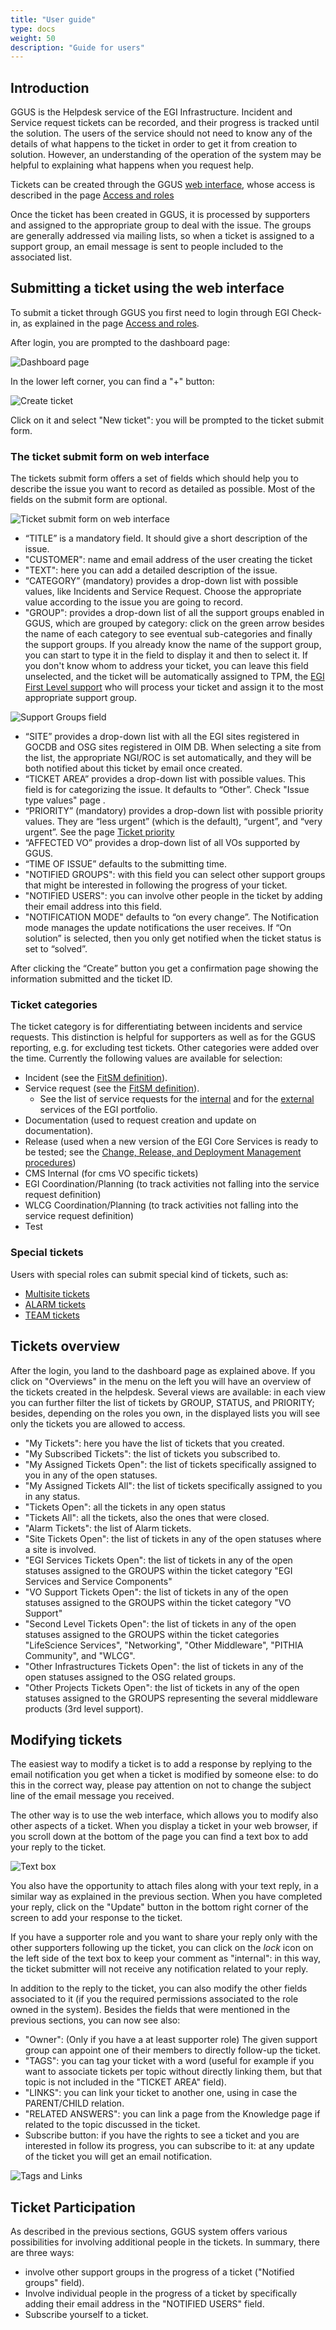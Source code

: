 ```yaml
---
title: "User guide"
type: docs
weight: 50
description: "Guide for users"
---
```


## Introduction

GGUS is the Helpdesk service of the EGI Infrastructure. Incident and Service
request tickets can be recorded, and their progress is tracked until the
solution. The users of the service should not need to know any of the details of
what happens to the ticket in order to get it from creation to solution.
However, an understanding of the operation of the system may be helpful to
explaining what happens when you request help.

Tickets can be created through the GGUS
[web interface](https://helpdesk.ggus.eu/), whose access is described in the
page [Access and roles](../access-and-roles)

Once the ticket has been created in GGUS, it is processed by supporters and
assigned to the appropriate group to deal with the issue. The groups are
generally addressed via mailing lists, so when a ticket is assigned to a support
group, an email message is sent to people included to the associated list.

## Submitting a ticket using the web interface

To submit a ticket through GGUS you first need to login through EGI Check-in, as
explained in the page [Access and roles](../access-and-roles).

After login, you are prompted to the dashboard page:

![Dashboard page](dashboard-page.png)

In the lower left corner, you can find a "+" button:

![Create ticket](create-ticket.png)

Click on it and select "New ticket": you will be prompted to the ticket submit
form.

### The ticket submit form on web interface

The tickets submit form offers a set of fields which should help you to
describe the issue you want to record as detailed as possible. Most of the
fields on the submit form are optional.

![Ticket submit form on web interface](new-ticket-form2.png)

- “TITLE” is a mandatory field. It should give a short description of the
  issue.
- "CUSTOMER": name and email address of the user creating the ticket
- "TEXT": here you can add a detailed description of the issue.
- “CATEGORY” (mandatory) provides a drop-down list with possible values, like
  Incidents and Service Request. Choose the appropriate value according to the
  issue you are going to record.
- "GROUP": provides a drop-down list of all the support groups enabled in GGUS,
  which are grouped by category: click on the green arrow besides the name
  of each category to see eventual sub-categories and finally the support
  groups. If you already know the name of the support group, you can start to
  type it in the field to display it and then to select it. If you don't know
  whom to address your ticket, you can leave this field unselected, and the
  ticket will be automatically assigned to TPM, the
  [EGI First Level support](https://confluence.egi.eu/display/EGIPP/TPM+-+Ticket+Processing+Manager)
  who will process your ticket and assign it to the most appropriate support
  group.

![Support Groups field](support-groups-field.png)

- “SITE” provides a drop-down list with all the EGI sites registered in GOCDB
  and OSG sites registered in OIM DB. When selecting a site from the list, the
  appropriate NGI/ROC is set automatically, and they will be both notified about
  this ticket by email once created.
- “TICKET AREA” provides a drop-down list with possible values. This field is
  for categorizing the issue. It defaults to “Other”.
  Check "Issue type values" page .
- “PRIORITY” (mandatory) provides a drop-down list with possible priority
  values. They are “less urgent” (which is the default), “urgent”, and “very
  urgent”. See the page
  [Ticket priority](https://docs.egi.eu/internal/helpdesk/features/ticket-priority/)
- “AFFECTED VO” provides a drop-down list of all VOs supported by GGUS.
- “TIME OF ISSUE” defaults to the submitting time.
- "NOTIFIED GROUPS": with this field you can select other support groups that
  might be interested in following the progress of your ticket.
- "NOTIFIED USERS": you can involve other people in the ticket by adding their
  email address into this field.
- "NOTIFICATION MODE" defaults to “on every change”. The Notification mode
  manages the update notifications the user receives. If “On solution” is
  selected, then you only get notified when the ticket status is set to
  “solved”.

After clicking the “Create” button you get a confirmation page showing the
information submitted and the ticket ID.

### Ticket categories

The ticket category is for differentiating between incidents and service
requests. This distinction is helpful for supporters as well as for the GGUS
reporting, e.g. for excluding test tickets. Other categories were added over the
time. Currently the following values are available for selection:

- Incident (see the
  [FitSM definition](https://ims.egi.eu/display/EGIG/Incident)).
- Service request (see the
  [FitSM definition](https://ims.egi.eu/display/EGIG/Service+request)).
  - See the list of service requests for the
    [internal](https://confluence.egi.eu/display/EGISLM/EGI+Internal+Service+requests)
    and for the
    [external](https://confluence.egi.eu/display/EGISLM/EGI+Service+requests)
    services of the EGI portfolio.
- Documentation (used to request creation and update on documentation).
- Release (used when a new version of the EGI Core Services is ready to be
  tested; see the
  [Change, Release, and Deployment Management procedures](https://confluence.egi.eu/x/g4VTEg))
- CMS Internal (for cms VO specific tickets)
- EGI Coordination/Planning (to track activities not falling into the service
  request definition)
- WLCG Coordination/Planning (to track activities not falling into the service
  request definition)
- Test

### Special tickets

Users with special roles can submit special kind of tickets, such as:

- [Multisite tickets](../features/tickets-to-multiple-sites)
- [ALARM tickets](../features/alarm-tickets)
- [TEAM tickets](../features/team-tickets)

## Tickets overview

After the login, you land to the dashboard page as explained above. If you click
on "Overviews" in the menu on the left you will have an overview of the tickets
created in the helpdesk. Several views are available: in each view you can
further filter the list of tickets by GROUP, STATUS, and PRIORITY; besides,
depending on the roles you own, in the displayed lists you will see only the
tickets you are allowed to access.

- "My Tickets": here you have the list of tickets that you created.
- "My Subscribed Tickets": the list of tickets you subscribed to.
- "My Assigned Tickets Open": the list of tickets specifically assigned to you
  in any of the open statuses.
- "My Assigned Tickets All": the list of tickets specifically assigned to you
  in any status.
- "Tickets Open": all the tickets in any open status
- "Tickets All": all the tickets, also the ones that were closed.
- "Alarm Tickets": the list of Alarm tickets.
- "Site Tickets Open": the list of tickets in any of the open statuses where a
  site is involved.
- "EGI Services Tickets Open": the list of tickets in any of the open statuses
  assigned to the GROUPS within the ticket category "EGI Services and Service
  Components"
- "VO Support Tickets Open": the list of tickets in any of the open statuses
  assigned to the GROUPS within the ticket category "VO Support"
- "Second Level Tickets Open": the list of tickets in any of the open statuses
  assigned to the GROUPS within the ticket categories "LifeScience Services",
  "Networking", "Other Middleware", "PITHIA Community", and "WLCG".
- "Other Infrastructures Tickets Open": the list of tickets in any of the open
  statuses assigned to the OSG related groups.
- "Other Projects Tickets Open": the list of tickets in any of the open statuses
  assigned to the GROUPS representing the several middleware products (3rd
  level support).

## Modifying tickets

The easiest way to modify a ticket is to add a response by replying to the email
notification you get when a ticket is modified by someone else: to do this in
the correct way, please pay attention on not to change the subject line of the
email message you received.

The other way is to use the web interface, which allows you to modify also other
aspects of a ticket. When you display a ticket in your web browser, if you
scroll down at the bottom of the page you can find a text box to add your reply
to the ticket.

![Text box](text-box.png)

You also have the opportunity to attach files along with your text reply, in a
similar way as explained in the previous section. When you have completed your
reply, click on the "Update" button in the bottom right corner of the screen to
add your response to the ticket.

If you have a supporter role and you want to share your reply only with the
other supporters following up the ticket, you can click on the *lock* icon on
the left side of the text box to keep your comment as "internal": in this way,
the ticket submitter will not receive any notification related to your reply.

In addition to the reply to the ticket, you can also modify the other fields
associated to it (if you the required permissions associated to the role owned
in the system). Besides the fields that were mentioned in the previous sections,
you can now see also:

- "Owner": (Only if you have a at least supporter role) The given support group
  can appoint one of their members to directly follow-up the ticket.
- "TAGS": you can tag your ticket with a word (useful for example if you want to
  associate tickets per topic without directly linking them, but that topic is
  not included in the "TICKET AREA" field).
- "LINKS": you can link your ticket to another one, using in case the
  PARENT/CHILD relation.
- "RELATED ANSWERS": you can link a page from the Knowledge page if related to
  the topic discussed in the ticket.
- Subscribe button: if you have the rights to see a ticket and you are
  interested in follow its progress, you can subscribe to it: at any update of
  the ticket you will get an email notification.

![Tags and Links](tags-links.png)

## Ticket Participation

As described in the previous sections, GGUS system offers various possibilities
for involving additional people in the tickets. In summary, there are three
ways:

- involve other support groups in the progress of a ticket ("Notified groups"
  field).
- Involve individual people in the progress of a ticket by specifically adding
  their email address in the "NOTIFIED USERS" field.
- Subscribe yourself to a ticket.
